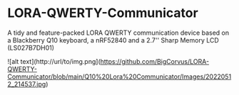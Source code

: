 # LORA-QWERTY-Communicator
A tidy and feature-packed LORA QWERTY communication device based on a Blackberry Q10 keyboard, a nRF52840 and a 2.7'' Sharp Memory LCD (LS027B7DH01)


![alt text](http://url/to/img.png](https://github.com/BigCorvus/LORA-QWERTY-Communicator/blob/main/Q10%20Lora%20Communicator/Images/20220512_214537.jpg)
